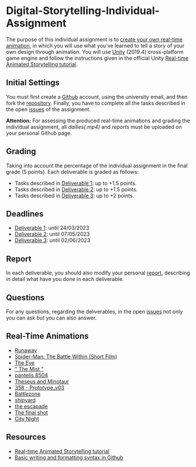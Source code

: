 # Digital-Storytelling-Individual-Assignment

The purpose of this individual assignment is to [create your own real-time animation](https://learn.unity.com/tutorial/final-project?uv=2019.4&courseId=5ee00851edbc2a0022274f75#), in which you will use what you’ve learned to tell a story of your own design through animation. You will use [Unity](https://unity.com/) (2019.4) cross-platform game engine and follow the instructions given in the official Unity [Real-time Animated Storytelling tutorial](https://learn.unity.com/course/real-time-animated-storytelling/?tab=overview&uv=2019.4). 

## Initial Settings
You must first create a [Github](https://github.com/) account, using the university email, and then fork the [repository](https://github.com/merkourisa/Digital-Storytelling-Individual-Assignment). Finally, you have to complete all the tasks described in the open [issues](https://github.com/merkourisa/Digital-Storytelling-Individual-Assignment/issues) of the assignment.

**Attention:** For assessing the produced real-time animations and grading the individual assignment, all _dailies(.mp4)_ and _reports_ must be uploaded on your personal Github page.

## Grading 
Taking into account the percentage of the individual assignment in the final grade (5 points). Each deliverable is graded as follows:
- Tasks described in [Deliverable 1](https://github.com/merkourisa/Digital-Storytelling-Individual-Assignment/issues/1): up to +1.5 points. 
- Tasks described in [Deliverable 2](https://github.com/merkourisa/Digital-Storytelling-Individual-Assignment/issues/2): up to +1.5 points.
- Tasks described in [Deliverable 3](https://github.com/merkourisa/Digital-Storytelling-Individual-Assignment/issues/3): up to +2 points.

## Deadlines
- [Deliverable 1](https://github.com/merkourisa/Digital-Storytelling-Individual-Assignment/issues/1): until 24/03/2023 
- [Deliverable 2](https://github.com/merkourisa/Digital-Storytelling-Individual-Assignment/issues/2): until 07/05/2023
- [Deliverable 3](https://github.com/merkourisa/Digital-Storytelling-Individual-Assignment/issues/3): until 02/06/2023

## Report
In each deliverable, you should also modify your personal [report](my_report/README.md), describing in detail what have you done in each deliverable.

## Questions

For any questions, regarding the deliverables, in the open [issues](https://github.com/merkourisa/Digital-Storytelling-Individual-Assignment/issues) not only you can ask but you can also answer. 

## Real-Time Animations
- [Runaway](https://www.youtube.com/watch?v=UaXOgPFslOI)
- [Spider-Man: The Battle Within (Short Film)](https://www.youtube.com/watch?v=5iXBQ2fdvYI)
- [The Eye](https://www.youtube.com/watch?v=lu7ikQQtXZc)
- [" The Mist "](https://www.youtube.com/watch?v=0RE_MfXTKqw)
- [pantelis 8504](https://www.youtube.com/watch?v=46p5fzX4-xY)
- [Theseus and Minotaur](https://user-images.githubusercontent.com/100956280/239510032-9a13976a-ad92-493a-9001-6d5c79f912cd.mp4)
- [358 - Prototype_v03](https://www.youtube.com/watch?v=W0q_ac8RWXg)
- [Battlezone](https://user-images.githubusercontent.com/117390085/236721624-983e90cb-9b48-40ea-8d46-2c65faa5a610.mp4)
- [shipyard](https://user-images.githubusercontent.com/101411488/242855957-01f4e4ac-dfa0-4d8b-9c06-a39518df8f83.mp4)
- [the escapade](https://user-images.githubusercontent.com/101007425/239237835-303b1fdd-9b22-49b5-acb8-729939df27df.mp4)
- [The final shot](https://user-images.githubusercontent.com/100956044/240373060-f3412fd8-d9ae-4ec7-86a2-789df6c1584b.mp4)
- [City Night](https://user-images.githubusercontent.com/100948882/239680461-19e7914e-6300-43d8-adbb-64286cc69112.mp4)

## Resources

- [Real-time Animated Storytelling tutorial](https://learn.unity.com/course/real-time-animated-storytelling/?tab=overview&uv=2019.4)
- [Basic writing and formatting syntax in Github](https://docs.github.com/en/get-started/writing-on-github/getting-started-with-writing-and-formatting-on-github/basic-writing-and-formatting-syntax)
